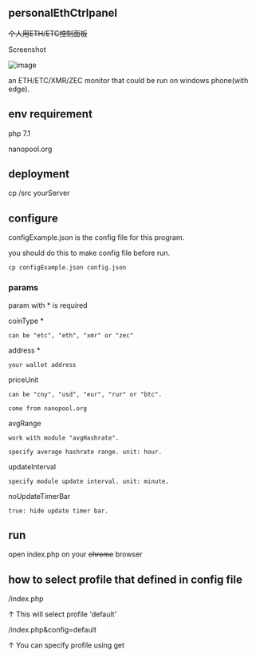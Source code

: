 ## personalEthCtrlpanel
<del>个人用ETH/ETC控制面板</del>

Screenshot

![image](https://user-images.githubusercontent.com/15797507/31852544-fcb923f8-b6ab-11e7-8a5a-93fcd32bb477.png)

an ETH/ETC/XMR/ZEC monitor that could be run on windows phone(with edge).

## env requirement
php 7.1

nanopool.org

## deployment
cp /src yourServer

## configure
configExample.json is the config file for this program.

you should do this to make config file before run.

`cp configExample.json config.json`

### params
param with * is required

coinType     *

`can be "etc", "eth", "xmr" or "zec"`

address      *

`your wallet address`

priceUnit

`can be "cny", "usd", "eur", "rur" or "btc".`

`come from nanopool.org`

avgRange

`work with module "avgHashrate".`

`specify average hashrate range. unit: hour.`

updateInterval

`specify module update interval. unit: minute.`

noUpdateTimerBar

`true: hide update timer bar.`

## run
open index.php on your <del>chrome</del> browser

## how to select profile that defined in config file
/index.php

↑ This will select profile 'default'

/index.php&config=default

↑ You can specify profile using get
